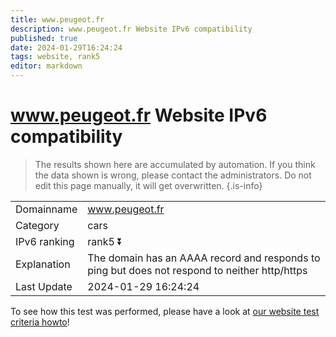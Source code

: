 ```yaml
---
title: www.peugeot.fr
description: www.peugeot.fr Website IPv6 compatibility
published: true
date: 2024-01-29T16:24:24
tags: website, rank5
editor: markdown
---
```


# www.peugeot.fr Website IPv6 compatibility

> The results shown here are accumulated by automation. If you think the data shown is wrong, please contact the administrators. 
> Do not edit this page manually, it will get overwritten.
{.is-info}


|   |   |
| - | - |
| Domainname | www.peugeot.fr
| Category | cars |
| IPv6 ranking | rank5 :arrow_double_down: |
| Explanation | The domain has an AAAA record and responds to ping but does not respond to neither http/https |
| Last Update | 2024-01-29 16:24:24 |

To see how this test was performed, please have a look at [our website test criteria howto](/howto/testcriteria/website)!

